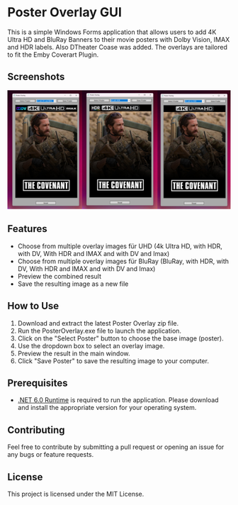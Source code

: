 # Poster Overlay GUI

This is a simple Windows Forms application that allows users to add 4K Ultra HD and BluRay Banners to their movie posters with Dolby Vision, IMAX and HDR labels.
Also DTheater Coase was added. The overlays are tailored to fit the Emby Coverart Plugin.

## Screenshots

![Screenshot 1](Screenshots/Screenshot%201.png)

## Features

- Choose from multiple overlay images für UHD (4k Ultra HD, with HDR, with DV, With HDR and IMAX and with DV and Imax)
- Choose from multiple overlay images für BluRay (BluRay, with HDR, with DV, With HDR and IMAX and with DV and Imax)
- Preview the combined result
- Save the resulting image as a new file

## How to Use

1. Download and extract the latest Poster Overlay zip file.
2. Run the PosterOverlay.exe file to launch the application.
3. Click on the "Select Poster" button to choose the base image (poster).
4. Use the dropdown box to select an overlay image.
5. Preview the result in the main window.
6. Click "Save Poster" to save the resulting image to your computer.

## Prerequisites

- [.NET 6.0 Runtime](https://dotnet.microsoft.com/download/dotnet/6.0/runtime) is required to run the application. Please download and install the appropriate version for your operating system.

## Contributing

Feel free to contribute by submitting a pull request or opening an issue for any bugs or feature requests.

## License

This project is licensed under the MIT License.
